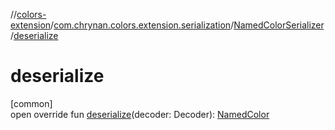 //[colors-extension](../../../index.md)/[com.chrynan.colors.extension.serialization](../index.md)/[NamedColorSerializer](index.md)/[deserialize](deserialize.md)

# deserialize

[common]\
open override fun [deserialize](deserialize.md)(decoder: Decoder): [NamedColor](../../../../colors-core/colors-core/com.chrynan.colors/-named-color/index.md)
